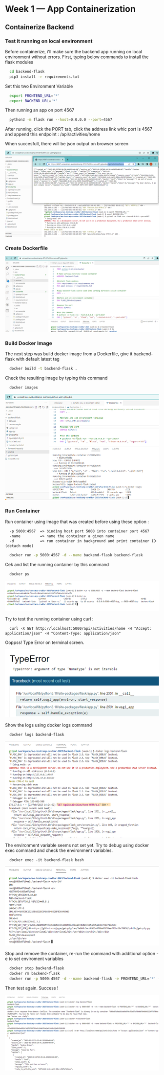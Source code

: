 # Week 1 — App Containerization

## Containerize Backend 

### Test it running on local environment

Before containerize, i'll make sure the backend app running on local environment without errors.
First, typing below commands to install the flask modules

```sh
  cd backend-flask
  pip3 install -r requirements.txt
```

Set this two Environment Variable

```sh
  export FRONTEND_URL='*'
  export BACKEND_URL='*'
```

Then running an app on port 4567

```sh
  python3 -m flask run --host=0.0.0.0 --port=4567
```
After running, click the PORT tab, click the address link whic port is 4567 and append this endpoint : /api/activities/home

When succesfull, there will be json output on browser screen

![Running Test](assets/week1/running-test-backend.png)


### Create Dockerfile

![Create Dockerfile](assets/week1/Create-Dockerfile.png)


### Build Docker Image

The next step was build docker image from a Dockerfile, give it backend-flask with default latest tag

```sh
  docker build -t backend-flask .
```
Check the resulting image by typing this command

```sh
  docker images
```
![Create Docker Image](assets/week1/build-backend-flask-image.png)

### Run Container

Run container using image that was created before using these option :
```
  -p 5000:4567  => binding host port 5000 into container port 4567
  -name         => name the container a given name
  -d            => run container in background and print container ID (detach mode)
```
```sh
  docker run -p 5000:4567 -d --name backend-flask backend-flask
```
Cek and list the running container by this command

  ```sh
    docker ps
  ```
  
![Run Container](assets/week1/run-and-list-container.png)
  
Try to test the running container using curl :

```
  curl -X GET http://localhost:5000/api/activities/home -H "Accept: application/json" -H "Content-Type: application/json"
```

Ooppss! Type Error on terminal screen. 

![Type Error](assets/week1/type-error.png)


Show the logs using docker logs command

```
  docker logs backend-flask
```

![Docker Logs](assets/week1/docker-logs.png)


The environment variable seems not set yet. Try to debug using docker exec command and check the environment variables.

```
  docker exec -it backend-flask bash
```
![Docker Exec](assets/week1/docker-exec.png)


Stop and remove the container, re-run the command with additional option -e to set enviroment variables 

```sh
  docker stop backend-flask
  docker rm backend-flask
  docker run -p 5000:4567 -d --name backend-flask -e FRONTEND_URL='*' -e BACKEND_URL='*'  backend-flask
```
Then test again. Success !

![Re-run Container](assets/week1/re-run-container.png)



  

  
  
  






